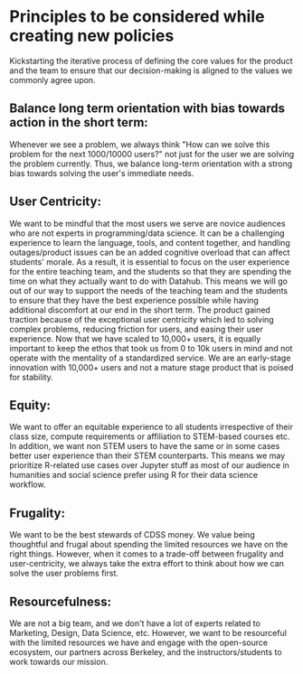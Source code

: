 
# Principles to be considered while creating new policies

Kickstarting the iterative process of defining the core values for the product and the team to ensure that our decision-making is aligned to the values we commonly agree upon.

## Balance long term orientation with bias towards action in the short term:
Whenever we see a problem, we always think "How can we solve this problem for the next 1000/10000 users?" not just for the user we are solving the problem currently. Thus, we balance long-term orientation with a strong bias towards solving the user's immediate needs.

## User Centricity: 
We want to be mindful that the most users we serve are novice audiences who are not experts in programming/data science. It can be a challenging experience to learn the language, tools, and content together, and handling outages/product issues can be an added cognitive overload that can affect students' morale. As a result, it is essential to focus on the user experience for the entire teaching team, and the students so that they are spending the time on what they actually want to do with Datahub. This means we will go out of our way to support the needs of the teaching team and the students to ensure that they have the best experience possible while having additional discomfort at our end in the short term.
The product gained traction because of the exceptional user centricity which led to solving complex problems, reducing friction for users, and easing their user experience. Now that we have scaled to 10,000+ users, it is equally important to keep the ethos that took us from 0 to 10k users in mind and not operate with the mentality of a standardized service. We are an early-stage innovation with 10,000+ users and not a mature stage product that is poised for stability.

## Equity:
We want to offer an equitable experience to all students irrespective of their class size, compute requirements or affiliation to STEM-based courses etc. In addition, we want non STEM users to have the same or in some cases better user experience than their STEM counterparts. This means we may prioritize R-related use cases over Jupyter stuff as most of our audience in humanities and social science prefer using R for their data science workflow.

## Frugality:
We want to be the best stewards of CDSS money. We value being thoughtful and frugal about spending the limited resources we have on the right things. However, when it comes to a trade-off between frugality and user-centricity, we always take the extra effort to think about how we can solve the user problems first.

## Resourcefulness:
We are not a big team, and we don't have a lot of experts related to Marketing, Design, Data Science, etc. However, we want to be resourceful with the limited resources we have and engage with the open-source ecosystem, our partners across Berkeley, and the instructors/students to work towards our mission. 

